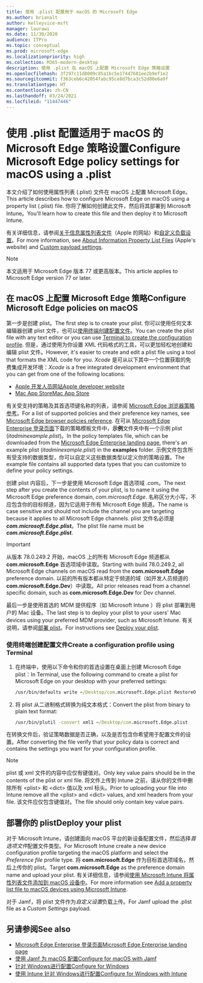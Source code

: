 ```yaml
---
title: 使用 .plist 配置用于 macOS 的 Microsoft Edge
ms.author: brianalt
author: kelleyvice-msft
manager: laurawi
ms.date: 11/30/2020
audience: ITPro
ms.topic: conceptual
ms.prod: microsoft-edge
ms.localizationpriority: high
ms.collection: M365-modern-desktop
description: 使用 .plist 在 macOS 上配置 Microsoft Edge 策略设置
ms.openlocfilehash: 3f297c11d8009c85a1bc5e17447681ee2b9ef1e2
ms.sourcegitcommit: f363ceb6c42054fabc95ce8d7bca3c52d80e6a9f
ms.translationtype: HT
ms.contentlocale: zh-CN
ms.lasthandoff: 03/24/2021
ms.locfileid: "11447446"
---
```

# <a name="configure-microsoft-edge-policy-settings-for-macos-using-a-plist"></a><span data-ttu-id="30cb7-103">使用 .plist 配置适用于 macOS 的 Microsoft Edge 策略设置</span><span class="sxs-lookup"><span data-stu-id="30cb7-103">Configure Microsoft Edge policy settings for macOS using a .plist</span></span>

<span data-ttu-id="30cb7-104">本文介绍了如何使用属性列表 (.plist) 文件在 macOS 上配置 Microsoft Edge。</span><span class="sxs-lookup"><span data-stu-id="30cb7-104">This article describes how to configure Microsoft Edge on macOS using a property list (.plist) file.</span></span> <span data-ttu-id="30cb7-105">你将了解如何创建此文件，然后将其部署到 Microsoft Intune。</span><span class="sxs-lookup"><span data-stu-id="30cb7-105">You'll learn how to create this file and then deploy it to Microsoft Intune.</span></span>

<span data-ttu-id="30cb7-106">有关详细信息，请参阅[关于信息属性列表文件](https://developer.apple.com/library/archive/documentation/General/Reference/InfoPlistKeyReference/Articles/AboutInformationPropertyListFiles.html)（Apple 的网站）和[自定义负载设置](https://support.apple.com/guide/mdm/custom-mdm9abbdbe7/1/web/1)。</span><span class="sxs-lookup"><span data-stu-id="30cb7-106">For more information, see [About Information Property List Files](https://developer.apple.com/library/archive/documentation/General/Reference/InfoPlistKeyReference/Articles/AboutInformationPropertyListFiles.html) (Apple's website) and [Custom payload settings](https://support.apple.com/guide/mdm/custom-mdm9abbdbe7/1/web/1).</span></span>

> [!NOTE]
> <span data-ttu-id="30cb7-107">本文适用于 Microsoft Edge 版本 77 或更高版本。</span><span class="sxs-lookup"><span data-stu-id="30cb7-107">This article applies to Microsoft Edge version 77 or later.</span></span>

## <a name="configure-microsoft-edge-policies-on-macos"></a><span data-ttu-id="30cb7-108">在 macOS 上配置 Microsoft Edge 策略</span><span class="sxs-lookup"><span data-stu-id="30cb7-108">Configure Microsoft Edge policies on macOS</span></span>

<span data-ttu-id="30cb7-109">第一步是创建 plist。</span><span class="sxs-lookup"><span data-stu-id="30cb7-109">The first step is to create your plist.</span></span> <span data-ttu-id="30cb7-110">你可以使用任何文本编辑器创建 plist 文件，也可以[使用终端创建配置文件](#create-a-configuration-profile-using-terminal)。</span><span class="sxs-lookup"><span data-stu-id="30cb7-110">You can create the plist file with any text editor or you can use [Terminal to create the configuration profile](#create-a-configuration-profile-using-terminal).</span></span> <span data-ttu-id="30cb7-111">但是，通过使用为你设置 XML 代码格式的工具，可以更加轻松地创建和编辑 plist 文件。</span><span class="sxs-lookup"><span data-stu-id="30cb7-111">However, it's easier to create and edit a plist file using a tool that formats the XML code for you.</span></span> <span data-ttu-id="30cb7-112">*Xcode* 是可从以下其中一个位置获取的免费集成开发环境：</span><span class="sxs-lookup"><span data-stu-id="30cb7-112">*Xcode* is a free integrated development environment that you can get from one of the following locations:</span></span>

- [<span data-ttu-id="30cb7-113">Apple 开发人员网站</span><span class="sxs-lookup"><span data-stu-id="30cb7-113">Apple developer website</span></span>](https://developer.apple.com/xcode/)
- [<span data-ttu-id="30cb7-114">Mac App Store</span><span class="sxs-lookup"><span data-stu-id="30cb7-114">Mac App Store</span></span>](https://apps.apple.com/app/xcode/id497799835?mt=12)

<span data-ttu-id="30cb7-115">有关受支持的策略及其首选项键名称的列表，请参阅 [Microsoft Edge 浏览器策略参考](microsoft-edge-policies.md)。</span><span class="sxs-lookup"><span data-stu-id="30cb7-115">For a list of supported policies and their preference key names, see [Microsoft Edge browser policies reference](microsoft-edge-policies.md).</span></span> <span data-ttu-id="30cb7-116">在可从 [Microsoft Edge Enterprise 登录页面](https://aka.ms/EdgeEnterprise)下载的策略模板文件中，**示例**文件夹中有一个示例 plist (*itadminexample.plist*)。</span><span class="sxs-lookup"><span data-stu-id="30cb7-116">In the policy templates file, which can be downloaded from the [Microsoft Edge Enterprise landing page](https://aka.ms/EdgeEnterprise), there's an example plist (*itadminexample.plist*) in the **examples** folder.</span></span> <span data-ttu-id="30cb7-117">示例文件包含所有受支持的数据类型，你可以自定义这些数据类型以定义你的策略设置。</span><span class="sxs-lookup"><span data-stu-id="30cb7-117">The example file contains all supported data types that you can customize to define your policy settings.</span></span> 

<span data-ttu-id="30cb7-118">创建 plist 内容后，下一步是使用 Microsoft Edge 首选项域 *.com*。</span><span class="sxs-lookup"><span data-stu-id="30cb7-118">The next step after you create the contents of your plist, is to name it using the Microsoft Edge preference domain, *com.microsoft.Edge*.</span></span> <span data-ttu-id="30cb7-119">名称区分大小写，不应包含你的目标频道，因为它适用于所有 Microsoft Edge 频道。</span><span class="sxs-lookup"><span data-stu-id="30cb7-119">The name is case sensitive and should not include the channel you are targeting because it applies to all Microsoft Edge channels.</span></span> <span data-ttu-id="30cb7-120">plist 文件名必须是 **_com.microsoft.Edge.plist_**。</span><span class="sxs-lookup"><span data-stu-id="30cb7-120">The plist file name must be **_com.microsoft.Edge.plist_**.</span></span>

> [!IMPORTANT]
> <span data-ttu-id="30cb7-121">从版本 78.0.249.2 开始，macOS 上的所有 Microsoft Edge 频道都从 **com.microsoft.Edge** 首选项域中读取。</span><span class="sxs-lookup"><span data-stu-id="30cb7-121">Starting with build 78.0.249.2, all Microsoft Edge channels on macOS read from the **com.microsoft.Edge** preference domain.</span></span> <span data-ttu-id="30cb7-122">以前的所有版本都从特定于频道的域（如开发人员频道的 **com.microsoft.Edge.Dev**）中读取。</span><span class="sxs-lookup"><span data-stu-id="30cb7-122">All prior releases read from a channel specific domain, such as **com.microsoft.Edge.Dev** for Dev channel.</span></span>

<span data-ttu-id="30cb7-123">最后一步是使用首选的 MDM 提供程序（如 Microsoft Intune ）将 plist 部署到用户的 Mac 设备。</span><span class="sxs-lookup"><span data-stu-id="30cb7-123">The last step is to deploy your plist to your users' Mac devices using your preferred MDM provider, such as Microsoft Intune.</span></span> <span data-ttu-id="30cb7-124">有关说明，请参阅[部署 plist](#deploy-your-plist)。</span><span class="sxs-lookup"><span data-stu-id="30cb7-124">For instructions see [Deploy your plist](#deploy-your-plist).</span></span>

### <a name="create-a-configuration-profile-using-terminal"></a><span data-ttu-id="30cb7-125">使用终端创建配置文件</span><span class="sxs-lookup"><span data-stu-id="30cb7-125">Create a configuration profile using Terminal</span></span>

1. <span data-ttu-id="30cb7-126">在终端中，使用以下命令和你的首选设置在桌面上创建 Microsoft Edge plist：</span><span class="sxs-lookup"><span data-stu-id="30cb7-126">In Terminal, use the following command to create a plist for Microsoft Edge on your desktop with your preferred settings:</span></span>

   ```cmd
   /usr/bin/defaults write ~/Desktop/com.microsoft.Edge.plist RestoreOnStartup -int 1
   ```

2. <span data-ttu-id="30cb7-127">将 plist 从二进制格式转换为纯文本格式：</span><span class="sxs-lookup"><span data-stu-id="30cb7-127">Convert the plist from binary to plain text format:</span></span>

   ```cmd
   /usr/bin/plutil -convert xml1 ~/Desktop/com.microsoft.Edge.plist
   ```

<span data-ttu-id="30cb7-128">在转换文件后，验证策略数据是否正确，以及是否包含你希望用于配置文件的设置。</span><span class="sxs-lookup"><span data-stu-id="30cb7-128">After converting the file verify that your policy data is correct and contains the settings you want for your configuration profile.</span></span>

> [!NOTE]
> <span data-ttu-id="30cb7-129">plist 或 xml 文件的内容中应仅有键值对。</span><span class="sxs-lookup"><span data-stu-id="30cb7-129">Only key value pairs should be in the contents of the plist or xml file.</span></span> <span data-ttu-id="30cb7-130">将文件上传到 Intune 之前，请从你的文件中删除所有 \<plist> 和 \<dict> 值以及 xml 标头。</span><span class="sxs-lookup"><span data-stu-id="30cb7-130">Prior to uploading your file into Intune remove all the \<plist> and \<dict> values, and xml headers from your file.</span></span> <span data-ttu-id="30cb7-131">该文件应仅包含键值对。</span><span class="sxs-lookup"><span data-stu-id="30cb7-131">The file should only contain key value pairs.</span></span>

## <a name="deploy-your-plist"></a><span data-ttu-id="30cb7-132">部署你的 plist</span><span class="sxs-lookup"><span data-stu-id="30cb7-132">Deploy your plist</span></span>

<span data-ttu-id="30cb7-133">对于 Microsoft Intune，请创建面向 macOS 平台的新设备配置文件，然后选择*首选项文件*配置文件类型。</span><span class="sxs-lookup"><span data-stu-id="30cb7-133">For Microsoft Intune create a new device configuration profile targeting the macOS platform and select the *Preference file* profile type.</span></span> <span data-ttu-id="30cb7-134">将 **com.microsoft.Edge** 作为目标首选项域名，然后上传你的 plist。</span><span class="sxs-lookup"><span data-stu-id="30cb7-134">Target **com.microsoft.Edge** as the preference domain name and upload your plist.</span></span> <span data-ttu-id="30cb7-135">有关详细信息，请参阅[使用 Microsoft Intune 将属性列表文件添加到 macOS 设备中](/intune/configuration/preference-file-settings-macos)。</span><span class="sxs-lookup"><span data-stu-id="30cb7-135">For more information see [Add a property list file to macOS devices using Microsoft Intune](/intune/configuration/preference-file-settings-macos).</span></span>

<span data-ttu-id="30cb7-136">对于 Jamf，将 plist 文件作为*自定义设置*负载上传。</span><span class="sxs-lookup"><span data-stu-id="30cb7-136">For Jamf upload the .plist file as a *Custom Settings* payload.</span></span>

## <a name="see-also"></a><span data-ttu-id="30cb7-137">另请参阅</span><span class="sxs-lookup"><span data-stu-id="30cb7-137">See also</span></span>

- [<span data-ttu-id="30cb7-138">Microsoft Edge Enterprise 登录页面</span><span class="sxs-lookup"><span data-stu-id="30cb7-138">Microsoft Edge Enterprise landing page</span></span>](https://aka.ms/EdgeEnterprise)
- [<span data-ttu-id="30cb7-139">使用 Jamf 为 macOS 配置</span><span class="sxs-lookup"><span data-stu-id="30cb7-139">Configure for macOS with Jamf</span></span>](configure-microsoft-edge-on-mac-jamf.md)
- [<span data-ttu-id="30cb7-140">针对 Windows进行配置</span><span class="sxs-lookup"><span data-stu-id="30cb7-140">Configure for Windows</span></span>](configure-microsoft-edge.md)
- [<span data-ttu-id="30cb7-141">使用 Intune 针对 Windows进行配置</span><span class="sxs-lookup"><span data-stu-id="30cb7-141">Configure for Windows with Intune</span></span>](configure-edge-with-intune.md)